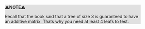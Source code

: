 <div style="margin:2em; background-color: #e0e0e0;">

<strong>⚠️NOTE️️️⚠️</strong>

Recall that the book said that a tree of size 3 is guaranteed to have an additive matrix. Thats why you need at least 4 leafs to test.
</div>

